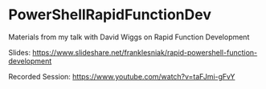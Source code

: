 # PowerShellRapidFunctionDev
Materials from my talk with David Wiggs on Rapid Function Development

Slides: https://www.slideshare.net/franklesniak/rapid-powershell-function-development

Recorded Session: https://www.youtube.com/watch?v=taFJmi-gFvY
